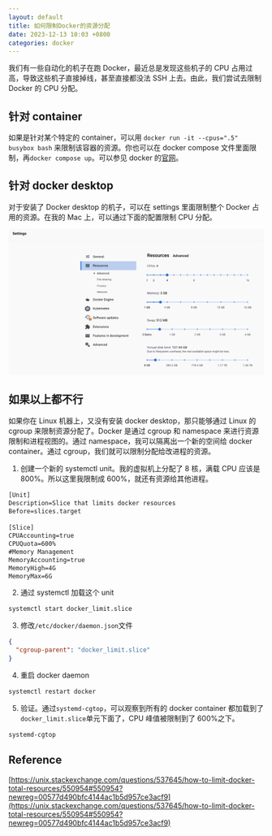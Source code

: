 ```yaml
---
layout: default
title: 如何限制Docker的资源分配
date: 2023-12-13 10:03 +0800
categories: docker
---
```


我们有一些自动化的机子在跑 Docker，最近总是发现这些机子的 CPU 占用过高，导致这些机子直接掉线，甚至直接都没法 SSH 上去。由此，我们尝试去限制 Docker 的 CPU 分配。

## 针对 container

如果是针对某个特定的 container，可以用 `docker run -it --cpus=".5" busybox bash` 来限制该容器的资源。你也可以在 docker compose 文件里面限制，再`docker compose up`。可以参见 docker 的[官网](https://docs.docker.com/config/containers/resource_constraints/)。

## 针对 docker desktop

对于安装了 Docker desktop 的机子，可以在 settings 里面限制整个 Docker 占用的资源。在我的 Mac 上，可以通过下面的配置限制 CPU 分配。

<img src="/images/docker_settings.png" width="800" />

## 如果以上都不行

如果你在 Linux 机器上，又没有安装 docker desktop，那只能够通过 Linux 的 cgroup 来限制资源分配了。Docker 是通过 cgroup 和 namespace 来进行资源限制和进程视图的。通过 namespace，我可以隔离出一个新的空间给 docker container。通过 cgroup，我们就可以限制分配给改进程的资源。

1. 创建一个新的 systemctl unit。我的虚拟机上分配了 8 核，满载 CPU 应该是 800%。所以这里我限制成 600%，就还有资源给其他进程。

```text
[Unit]
Description=Slice that limits docker resources
Before=slices.target

[Slice]
CPUAccounting=true
CPUQuota=600%
#Memory Management
MemoryAccounting=true
MemoryHigh=4G
MemoryMax=6G
```

2. 通过 systemctl 加载这个 unit

```bash
systemctl start docker_limit.slice
```

3. 修改`/etc/docker/daemon.json`文件

```json
{
  "cgroup-parent": "docker_limit.slice"
}
```

4. 重启 docker daemon

```bash
systemctl restart docker
```

5. 验证。通过`systemd-cgtop`，可以观察到所有的 docker container 都加载到了`docker_limit.slice`单元下面了，CPU 峰值被限制到了 600%之下。

```bash
systemd-cgtop
```

## Reference

[https://unix.stackexchange.com/questions/537645/how-to-limit-docker-total-resources/550954#550954?newreg=00577d490bfc4144ac1b5d957ce3acf9](https://unix.stackexchange.com/questions/537645/how-to-limit-docker-total-resources/550954#550954?newreg=00577d490bfc4144ac1b5d957ce3acf9)
